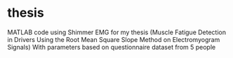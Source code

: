 # thesis
MATLAB code using Shimmer EMG for my thesis (Muscle Fatigue Detection in Drivers Using the Root Mean Square Slope Method on Electromyogram Signals)
With parameters based on questionnaire dataset from 5 people
